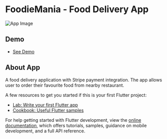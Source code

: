 # FoodieMania - Food Delivery App


![App Image](https://res.cloudinary.com/dyduvs3s5/image/upload/v1688323366/u1z1sdppdcrlwo5atvqa.png)


## Demo

- [See Demo](https://www.linkedin.com/feed/update/urn:li:activity:7070425602775801856/)

## About App

A food delivery application with Stripe payment integration. The app allows user to order their favourite food from nearby restaurant.



A few resources to get you started if this is your first Flutter project:

- [Lab: Write your first Flutter app](https://docs.flutter.dev/get-started/codelab)
- [Cookbook: Useful Flutter samples](https://docs.flutter.dev/cookbook)

For help getting started with Flutter development, view the
[online documentation](https://docs.flutter.dev/), which offers tutorials,
samples, guidance on mobile development, and a full API reference.
